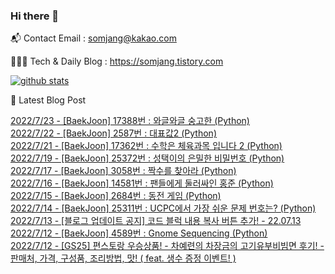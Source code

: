 ### Hi there 👋

📬  Contact Email : somjang@kakao.com

👨🏻‍💻  Tech & Daily Blog : https://somjang.tistory.com

[![github stats](https://github-readme-stats.vercel.app/api?username=SOMJANG&show_icons=true&hide_border=False)](https://somjang.tistory.com)

🤩 Latest Blog Post

[2022/7/23 - [BaekJoon] 17388번 : 와글와글 숭고한 (Python)](https://somjang.tistory.com/entry/BaekJoon-17388%EB%B2%88-%EC%99%80%EA%B8%80%EC%99%80%EA%B8%80-%EC%88%AD%EA%B3%A0%ED%95%9C-Python) <br>
[2022/7/22 - [BaekJoon] 2587번 : 대표값2 (Python)](https://somjang.tistory.com/entry/BaekJoon-2587%EB%B2%88-%EB%8C%80%ED%91%9C%EA%B0%922-Python) <br>
[2022/7/21 - [BaekJoon] 17362번 : 수학은 체육과목 입니다 2 (Python)](https://somjang.tistory.com/entry/BaekJoon-17362%EB%B2%88-%EC%88%98%ED%95%99%EC%9D%80-%EC%B2%B4%EC%9C%A1%EA%B3%BC%EB%AA%A9-%EC%9E%85%EB%8B%88%EB%8B%A4-2-Python) <br>
[2022/7/19 - [BaekJoon] 25372번 : 성택이의 은밀한 비밀번호 (Python)](https://somjang.tistory.com/entry/BaekJoon-25372%EB%B2%88-%EC%84%B1%ED%83%9D%EC%9D%B4%EC%9D%98-%EC%9D%80%EB%B0%80%ED%95%9C-%EB%B9%84%EB%B0%80%EB%B2%88%ED%98%B8-Python) <br>
[2022/7/17 - [BaekJoon] 3058번 : 짝수를 찾아라 (Python)](https://somjang.tistory.com/entry/BaekJoon-3058%EB%B2%88-%EC%A7%9D%EC%88%98%EB%A5%BC-%EC%B0%BE%EC%95%84%EB%9D%BC-Python) <br>
[2022/7/16 - [BaekJoon] 14581번 : 팬들에게 둘러싸인 홍준 (Python)](https://somjang.tistory.com/entry/BaekJoon-14581%EB%B2%88-%ED%8C%AC%EB%93%A4%EC%97%90%EA%B2%8C-%EB%91%98%EB%9F%AC%EC%8B%B8%EC%9D%B8-%ED%99%8D%EC%A4%80-Python) <br>
[2022/7/15 - [BaekJoon] 2684번 : 동전 게임 (Python)](https://somjang.tistory.com/entry/BaekJoon-2684%EB%B2%88-%EB%8F%99%EC%A0%84-%EA%B2%8C%EC%9E%84-Python) <br>
[2022/7/14 - [BaekJoon] 25311번 : UCPC에서 가장 쉬운 문제 번호는? (Python)](https://somjang.tistory.com/entry/BaekJoon-25311%EB%B2%88-UCPC%EC%97%90%EC%84%9C-%EA%B0%80%EC%9E%A5-%EC%89%AC%EC%9A%B4-%EB%AC%B8%EC%A0%9C-%EB%B2%88%ED%98%B8%EB%8A%94-Python) <br>
[2022/7/13 - [블로그 업데이트 공지] 코드 블럭 내용 복사 버튼 추가! - 22.07.13](https://somjang.tistory.com/notice/1421) <br>
[2022/7/12 - [BaekJoon] 4589번 : Gnome Sequencing (Python)](https://somjang.tistory.com/entry/BaekJoon-4589%EB%B2%88-Gnome-Sequencing-Python) <br>
[2022/7/12 - [GS25] 편스토랑 우승상품! - 차예련의 차장금의 고기유부비빔면 후기! - 판매처, 가격, 구성품, 조리방법, 맛! ( feat. 생수 증정 이벤트! )](https://somjang.tistory.com/entry/GS25-%ED%8E%B8%EC%8A%A4%ED%86%A0%EB%9E%91-%EC%9A%B0%EC%8A%B9%EC%83%81%ED%92%88-%EC%B0%A8%EC%98%88%EB%A0%A8%EC%9D%98-%EC%B0%A8%EC%9E%A5%EA%B8%88%EC%9D%98-%EA%B3%A0%EA%B8%B0%EC%9C%A0%EB%B6%80%EB%B9%84%EB%B9%94%EB%A9%B4-%ED%9B%84%EA%B8%B0-%ED%8C%90%EB%A7%A4%EC%B2%98-%EA%B0%80%EA%B2%A9-%EA%B5%AC%EC%84%B1%ED%92%88-%EC%A1%B0%EB%A6%AC%EB%B0%A9%EB%B2%95-%EB%A7%9B-feat-%EC%83%9D%EC%88%98-%EC%A6%9D%EC%A0%95-%EC%9D%B4%EB%B2%A4%ED%8A%B8) <br>
